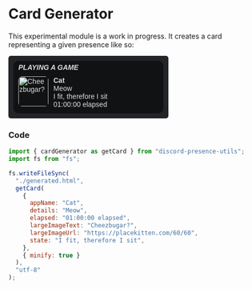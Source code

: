 # Card Generator

This experimental module is a work in progress. It creates a card representing a given presence like so:

<html><style>.card { user-select: none; width: 300px; height: 105px; background-color: #111214; border-radius: 10px; font: 14px sans-serif; color: #DCDDDE; } .card__container { display: flex; } .card__header { margin: 0 10px; padding: 5px 0 0 0; cursor: default; } .card__large-image-container { flex-shrink: 0; margin: 10px; } .card__large-image-container img { width: 60px; height: 60px; border-radius: 7px; } .card__text-container { overflow: hidden; margin: 10px 0; cursor: default; } .card__text-container div { white-space: nowrap; } .card__text-container-title { font-weight: bold; } .frame { width: min-content; height: min-content; padding: 10px; background-color: #232428; border-radius: 5px; }</style><div class="frame"><div class="card"><h5 class="card__header">PLAYING A GAME</h5><div class="card__container"><div class="card__large-image-container"><img draggable=false src="https://placekitten.com/60/60" title="Cheezbugar?" /></div><div class="card__text-container"><div class="card__text-container-title" title="Cat" > Cat </div><div class="card__text-container-details" title="Meow" > Meow </div><div class="card__text-container-state" title="I fit, therefore I sit"> I fit, therefore I sit </div><div class="card__text-container-time-elapsed" > 01:00:00 elapsed </div></div></div></div></div></html>

### Code

```js
import { cardGenerator as getCard } from "discord-presence-utils";
import fs from "fs";

fs.writeFileSync(
  "./generated.html",
  getCard(
    {
      appName: "Cat",
      details: "Meow",
      elapsed: "01:00:00 elapsed",
      largeImageText: "Cheezbugar?",
      largeImageUrl: "https://placekitten.com/60/60",
      state: "I fit, therefore I sit",
    },
    { minify: true }
  ),
  "utf-8"
);
```
